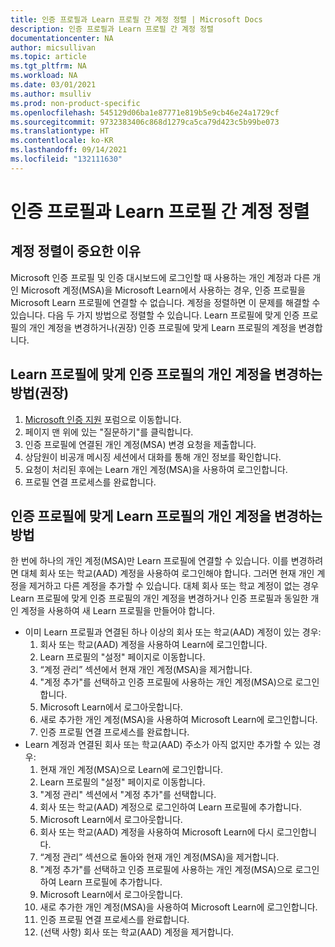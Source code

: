 ```yaml
---
title: 인증 프로필과 Learn 프로필 간 계정 정렬 | Microsoft Docs
description: 인증 프로필과 Learn 프로필 간 계정 정렬
documentationcenter: NA
author: micsullivan
ms.topic: article
ms.tgt_pltfrm: NA
ms.workload: NA
ms.date: 03/01/2021
ms.author: msulliv
ms.prod: non-product-specific
ms.openlocfilehash: 545129d06ba1e87771e819b5e9cb46e24a1729cf
ms.sourcegitcommit: 9732383406c868d1279ca5ca79d423c5b99be073
ms.translationtype: HT
ms.contentlocale: ko-KR
ms.lasthandoff: 09/14/2021
ms.locfileid: "132111630"
---
```

# <a name="aligning-accounts-between-certification-profile-and-learn-profile"></a>인증 프로필과 Learn 프로필 간 계정 정렬

## <a name="why-aligning-your-accounts-is-important"></a>계정 정렬이 중요한 이유

Microsoft 인증 프로필 및 인증 대시보드에 로그인할 때 사용하는 개인 계정과 다른 개인 Microsoft 계정(MSA)을 Microsoft Learn에서 사용하는 경우, 인증 프로필을 Microsoft Learn 프로필에 연결할 수 없습니다. 계정을 정렬하면 이 문제를 해결할 수 있습니다. 다음 두 가지 방법으로 정렬할 수 있습니다. Learn 프로필에 맞게 인증 프로필의 개인 계정을 변경하거나(권장) 인증 프로필에 맞게 Learn 프로필의 계정을 변경합니다.

## <a name="how-to-change-the-personal-account-on-your-certification-profile-to-align-to-your-learn-profile-recommended"></a>Learn 프로필에 맞게 인증 프로필의 개인 계정을 변경하는 방법(권장)

1. [Microsoft 인증 지원](https://aka.ms/mcpforum) 포럼으로 이동합니다. 
2. 페이지 맨 위에 있는 "질문하기"를 클릭합니다. 
3. 인증 프로필에 연결된 개인 계정(MSA) 변경 요청을 제출합니다. 
4. 상담원이 비공개 메시징 세션에서 대화를 통해 개인 정보를 확인합니다.  
5. 요청이 처리된 후에는 Learn 개인 계정(MSA)을 사용하여 로그인합니다. 
6. 프로필 연결 프로세스를 완료합니다. 

## <a name="how-to-change-the-personal-account-on-your-learn-profile-to-align-with-your-certification-profile"></a>인증 프로필에 맞게 Learn 프로필의 개인 계정을 변경하는 방법

한 번에 하나의 개인 계정(MSA)만 Learn 프로필에 연결할 수 있습니다. 이를 변경하려면 대체 회사 또는 학교(AAD) 계정을 사용하여 로그인해야 합니다. 그러면 현재 개인 계정을 제거하고 다른 계정을 추가할 수 있습니다.  대체 회사 또는 학교 계정이 없는 경우 Learn 프로필에 맞게 인증 프로필의 개인 계정을 변경하거나 인증 프로필과 동일한 개인 계정을 사용하여 새 Learn 프로필을 만들어야 합니다.

- 이미 Learn 프로필과 연결된 하나 이상의 회사 또는 학교(AAD) 계정이 있는 경우:
    1. 회사 또는 학교(AAD) 계정을 사용하여 Learn에 로그인합니다.
    2. Learn 프로필의 "설정" 페이지로 이동합니다.
    3. “계정 관리” 섹션에서 현재 개인 계정(MSA)을 제거합니다.
    4. "계정 추가"를 선택하고 인증 프로필에 사용하는 개인 계정(MSA)으로 로그인합니다.
    5. Microsoft Learn에서 로그아웃합니다.
    6. 새로 추가한 개인 계정(MSA)을 사용하여 Microsoft Learn에 로그인합니다.
    7. 인증 프로필 연결 프로세스를 완료합니다.
- Learn 계정과 연결된 회사 또는 학교(AAD) 주소가 아직 없지만 추가할 수 있는 경우:
    1. 현재 개인 계정(MSA)으로 Learn에 로그인합니다.
    2. Learn 프로필의 "설정" 페이지로 이동합니다.
    3. "계정 관리" 섹션에서 "계정 추가"를 선택합니다.
    4. 회사 또는 학교(AAD) 계정으로 로그인하여 Learn 프로필에 추가합니다.
    5. Microsoft Learn에서 로그아웃합니다.
    6. 회사 또는 학교(AAD) 계정을 사용하여 Microsoft Learn에 다시 로그인합니다.
    7. “계정 관리” 섹션으로 돌아와 현재 개인 계정(MSA)을 제거합니다.
    8. "계정 추가"를 선택하고 인증 프로필에 사용하는 개인 계정(MSA)으로 로그인하여 Learn 프로필에 추가합니다.
    9. Microsoft Learn에서 로그아웃합니다.
    10. 새로 추가한 개인 계정(MSA)을 사용하여 Microsoft Learn에 로그인합니다.
    11. 인증 프로필 연결 프로세스를 완료합니다.
    12. (선택 사항) 회사 또는 학교(AAD) 계정을 제거합니다.